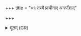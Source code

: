 +++
title = "०१ तस्मै प्राचीनाद् अन्तर्देशाद्"

+++
<details><summary>मूलम् (GR)</summary>

तस्मै प्राचीनाद् अन्तर्देशाद्  
भवम् इष्वासम् अनुष्ठातारम् अकुर्वन् ।  
भव एनम् इष्वासः प्राचीनाद् अन्तर्देशाद्  
अनुष्ठाता(नु तिष्ठति य एवं वेद) ॥
</details>